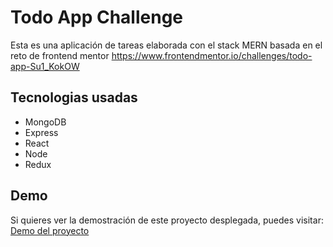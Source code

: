 # Todo App Challenge

Esta es una aplicación de tareas elaborada con el stack MERN basada en el reto de frontend mentor https://www.frontendmentor.io/challenges/todo-app-Su1_KokOW

## Tecnologias usadas

* MongoDB
* Express
* React
* Node
* Redux

## Demo

Si quieres ver la demostración de este proyecto desplegada, puedes visitar: [Demo del proyecto](https://todo-app-se.herokuapp.com/)

